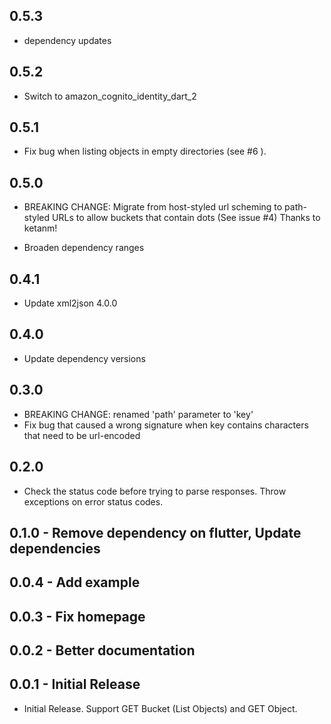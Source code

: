 ## 0.5.3

* dependency updates

## 0.5.2

* Switch to amazon_cognito_identity_dart_2

## 0.5.1

* Fix bug when listing objects in empty directories (see #6 ).

## 0.5.0

* BREAKING CHANGE: Migrate from host-styled url scheming to path-styled URLs to allow buckets that contain dots (See issue #4)
  Thanks to ketanm!

* Broaden dependency ranges

## 0.4.1

* Update xml2json 4.0.0

## 0.4.0

* Update dependency versions

## 0.3.0

* BREAKING CHANGE: renamed 'path' parameter to 'key'
* Fix bug that caused a wrong signature when key contains characters that need to be url-encoded

## 0.2.0

* Check the status code before trying to parse responses. Throw exceptions on error status codes. 

## 0.1.0 - Remove dependency on flutter, Update dependencies

## 0.0.4 - Add example

## 0.0.3 - Fix homepage

## 0.0.2 - Better documentation

## 0.0.1 - Initial Release

* Initial Release. Support GET Bucket (List Objects) and GET Object.
